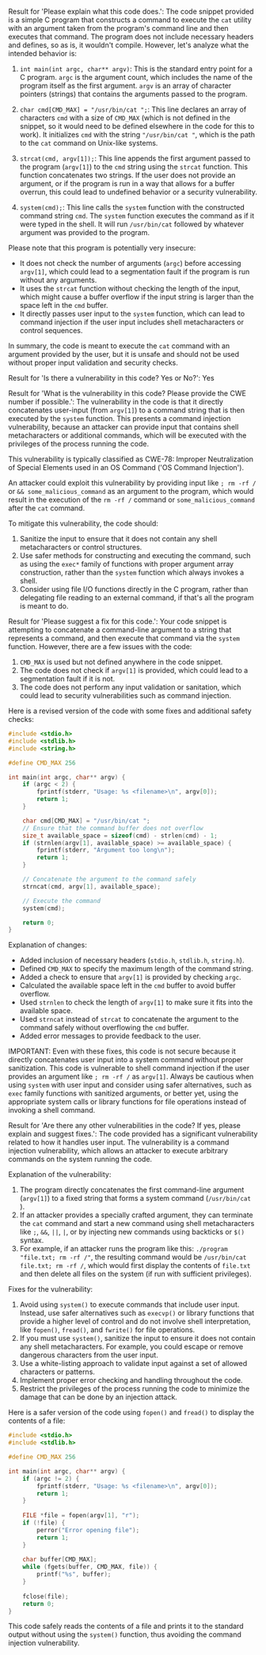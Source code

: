 Result for 'Please explain what this code does.':
The code snippet provided is a simple C program that constructs a command to execute the `cat` utility with an argument taken from the program's command line and then executes that command. The program does not include necessary headers and defines, so as is, it wouldn't compile. However, let's analyze what the intended behavior is:

1. `int main(int argc, char** argv)`: This is the standard entry point for a C program. `argc` is the argument count, which includes the name of the program itself as the first argument. `argv` is an array of character pointers (strings) that contains the arguments passed to the program.

2. `char cmd[CMD_MAX] = "/usr/bin/cat ";`: This line declares an array of characters `cmd` with a size of `CMD_MAX` (which is not defined in the snippet, so it would need to be defined elsewhere in the code for this to work). It initializes `cmd` with the string `"/usr/bin/cat "`, which is the path to the `cat` command on Unix-like systems.

3. `strcat(cmd, argv[1]);`: This line appends the first argument passed to the program (`argv[1]`) to the `cmd` string using the `strcat` function. This function concatenates two strings. If the user does not provide an argument, or if the program is run in a way that allows for a buffer overrun, this could lead to undefined behavior or a security vulnerability.

4. `system(cmd);`: This line calls the `system` function with the constructed command string `cmd`. The `system` function executes the command as if it were typed in the shell. It will run `/usr/bin/cat` followed by whatever argument was provided to the program.

Please note that this program is potentially very insecure:

- It does not check the number of arguments (`argc`) before accessing `argv[1]`, which could lead to a segmentation fault if the program is run without any arguments.
- It uses the `strcat` function without checking the length of the input, which might cause a buffer overflow if the input string is larger than the space left in the `cmd` buffer.
- It directly passes user input to the `system` function, which can lead to command injection if the user input includes shell metacharacters or control sequences.

In summary, the code is meant to execute the `cat` command with an argument provided by the user, but it is unsafe and should not be used without proper input validation and security checks.

Result for 'Is there a vulnerability in this code? Yes or No?':
Yes

Result for 'What is the vulnerability in this code? Please provide the CWE number if possible.':
The vulnerability in the code is that it directly concatenates user-input (from `argv[1]`) to a command string that is then executed by the `system` function. This presents a command injection vulnerability, because an attacker can provide input that contains shell metacharacters or additional commands, which will be executed with the privileges of the process running the code.

This vulnerability is typically classified as CWE-78: Improper Neutralization of Special Elements used in an OS Command ('OS Command Injection').

An attacker could exploit this vulnerability by providing input like `; rm -rf /` or `&& some_malicious_command` as an argument to the program, which would result in the execution of the `rm -rf /` command or `some_malicious_command` after the `cat` command.

To mitigate this vulnerability, the code should:

1. Sanitize the input to ensure that it does not contain any shell metacharacters or control structures.
2. Use safer methods for constructing and executing the command, such as using the `exec*` family of functions with proper argument array construction, rather than the `system` function which always invokes a shell.
3. Consider using file I/O functions directly in the C program, rather than delegating file reading to an external command, if that's all the program is meant to do.

Result for 'Please suggest a fix for this code.':
Your code snippet is attempting to concatenate a command-line argument to a string that represents a command, and then execute that command via the `system` function. However, there are a few issues with the code:

1. `CMD_MAX` is used but not defined anywhere in the code snippet.
2. The code does not check if `argv[1]` is provided, which could lead to a segmentation fault if it is not.
3. The code does not perform any input validation or sanitation, which could lead to security vulnerabilities such as command injection.

Here is a revised version of the code with some fixes and additional safety checks:

```c
#include <stdio.h>
#include <stdlib.h>
#include <string.h>

#define CMD_MAX 256

int main(int argc, char** argv) {
    if (argc < 2) {
        fprintf(stderr, "Usage: %s <filename>\n", argv[0]);
        return 1;
    }

    char cmd[CMD_MAX] = "/usr/bin/cat ";
    // Ensure that the command buffer does not overflow
    size_t available_space = sizeof(cmd) - strlen(cmd) - 1;
    if (strnlen(argv[1], available_space) >= available_space) {
        fprintf(stderr, "Argument too long\n");
        return 1;
    }

    // Concatenate the argument to the command safely
    strncat(cmd, argv[1], available_space);

    // Execute the command
    system(cmd);

    return 0;
}
```

Explanation of changes:

- Added inclusion of necessary headers (`stdio.h`, `stdlib.h`, `string.h`).
- Defined `CMD_MAX` to specify the maximum length of the command string.
- Added a check to ensure that `argv[1]` is provided by checking `argc`.
- Calculated the available space left in the `cmd` buffer to avoid buffer overflow.
- Used `strnlen` to check the length of `argv[1]` to make sure it fits into the available space.
- Used `strncat` instead of `strcat` to concatenate the argument to the command safely without overflowing the `cmd` buffer.
- Added error messages to provide feedback to the user.

IMPORTANT: Even with these fixes, this code is not secure because it directly concatenates user input into a system command without proper sanitization. This code is vulnerable to shell command injection if the user provides an argument like `; rm -rf /` as `argv[1]`. Always be cautious when using `system` with user input and consider using safer alternatives, such as `exec` family functions with sanitized arguments, or better yet, using the appropriate system calls or library functions for file operations instead of invoking a shell command.

Result for 'Are there any other vulnerabilities in the code? If yes, please explain and suggest fixes.':
The code provided has a significant vulnerability related to how it handles user input. The vulnerability is a command injection vulnerability, which allows an attacker to execute arbitrary commands on the system running the code.

Explanation of the vulnerability:
1. The program directly concatenates the first command-line argument (`argv[1]`) to a fixed string that forms a system command (`/usr/bin/cat `).
2. If an attacker provides a specially crafted argument, they can terminate the `cat` command and start a new command using shell metacharacters like `;`, `&&`, `||`, `|`, or by injecting new commands using backticks or `$()` syntax.
3. For example, if an attacker runs the program like this: `./program "file.txt; rm -rf /"`, the resulting command would be `/usr/bin/cat file.txt; rm -rf /`, which would first display the contents of `file.txt` and then delete all files on the system (if run with sufficient privileges).

Fixes for the vulnerability:
1. Avoid using `system()` to execute commands that include user input. Instead, use safer alternatives such as `execvp()` or library functions that provide a higher level of control and do not involve shell interpretation, like `fopen()`, `fread()`, and `fwrite()` for file operations.
2. If you must use `system()`, sanitize the input to ensure it does not contain any shell metacharacters. For example, you could escape or remove dangerous characters from the user input.
3. Use a white-listing approach to validate input against a set of allowed characters or patterns.
4. Implement proper error checking and handling throughout the code.
5. Restrict the privileges of the process running the code to minimize the damage that can be done by an injection attack.

Here is a safer version of the code using `fopen()` and `fread()` to display the contents of a file:

```c
#include <stdio.h>
#include <stdlib.h>

#define CMD_MAX 256

int main(int argc, char** argv) {
    if (argc != 2) {
        fprintf(stderr, "Usage: %s <filename>\n", argv[0]);
        return 1;
    }
    
    FILE *file = fopen(argv[1], "r");
    if (!file) {
        perror("Error opening file");
        return 1;
    }
    
    char buffer[CMD_MAX];
    while (fgets(buffer, CMD_MAX, file)) {
        printf("%s", buffer);
    }
    
    fclose(file);
    return 0;
}
```

This code safely reads the contents of a file and prints it to the standard output without using the `system()` function, thus avoiding the command injection vulnerability.
